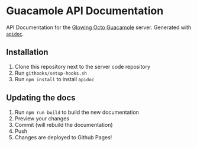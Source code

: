 # Guacamole API Documentation

API Documentation for the [Glowing Octo Guacamole](https://github.com/ValFraNath/glowing-octo-guacamole) server.
Generated with [`apidoc`](https://github.com/apidoc/apidoc/).

## Installation

1. Clone this repository next to the server code repository
2. Run `githooks/setup-hooks.sh`
3. Run `npm install` to install `apidoc`

## Updating the docs

1. Run `npm run build` to build the new documentation
2. Preview your changes
3. Commit (will rebuild the documentation)
4. Push
5. Changes are deployed to Github Pages!
